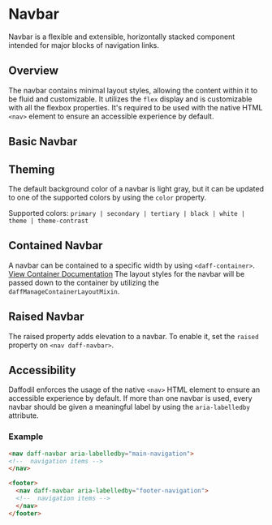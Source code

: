 # Navbar
Navbar is a flexible and extensible, horizontally stacked component intended for major blocks of navigation links.

## Overview
The navbar contains minimal layout styles, allowing the content within it to be fluid and customizable. It utilizes the `flex` display and is customizable with all the flexbox properties. It's required to be used with the native HTML `<nav>` element to ensure an accessible experience by default.

## Basic Navbar
<design-land-example-viewer-container example="basic-navbar"></design-land-example-viewer-container>

## Theming
The default background color of a navbar is light gray, but it can be updated to one of the supported colors by using the `color` property.

Supported colors: `primary | secondary | tertiary | black | white | theme | theme-contrast`

<design-land-example-viewer-container example="navbar-theming"></design-land-example-viewer-container>

## Contained Navbar
A navbar can be contained to a specific width by using `<daff-container>`. [View Container Documentation](/libs/design/src/atoms/container/README.md) The layout styles for the navbar will be passed down to the container by utilizing the `daffManageContainerLayoutMixin`.

<design-land-example-viewer-container example="contained-navbar"></design-land-example-viewer-container>

## Raised Navbar
The raised property adds elevation to a navbar. To enable it, set the `raised` property on `<nav daff-navbar>`.

<design-land-example-viewer-container example="raised-navbar"></design-land-example-viewer-container>

## Accessibility
Daffodil enforces the usage of the native `<nav>` HTML element to ensure an accessible experience by default. If more than one navbar is used, every navbar should be given a meaningful label by using the `aria-labelledby` attribute.

### Example
```html
<nav daff-navbar aria-labelledby="main-navigation">
<!--  navigation items -->
</nav>

<footer>
  <nav daff-navbar aria-labelledby="footer-navigation">
  <!--  navigation items -->
  </nav>
</footer>
```